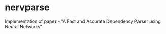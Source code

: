 # nervparse
Implementation of paper - "A Fast and Accurate Dependency Parser using Neural Networks"
